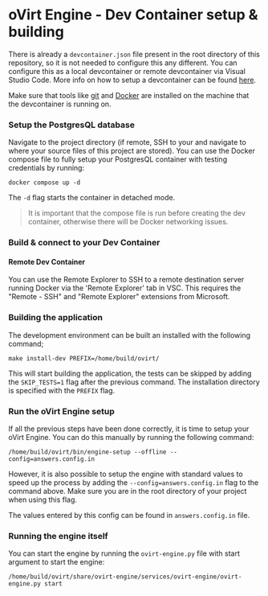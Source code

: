 # oVirt Engine - Dev Container setup & building

There is already a `devcontainer.json` file present in the root directory of this repository, so it is not needed to configure this any different. You can configure this as a local devcontainer or remote devcontainer via Visual Studio Code. More info on how to setup a devcontainer can be found [here](https://code.visualstudio.com/docs/devcontainers/containers).

Make sure that tools like [git](https://git-scm.com/) and [Docker](https://www.docker.com/) are installed on the machine that the devcontainer is running on. 

### Setup the PostgresQL database

Navigate to the project directory (if remote, SSH to your and navigate to where your source files of this project are stored). You can use the Docker compose file to fully setup your PostgresQL container with testing credentials by running:

```
docker compose up -d
```

The `-d` flag starts the container in detached mode. 

> It is important that the compose file is run before creating the dev container, otherwise there will be Docker networking issues.

### Build & connect to your Dev Container

#### Remote Dev Container

You can use the Remote Explorer to SSH to a remote destination server running Docker via the 'Remote Explorer' tab in VSC. This requires the "Remote - SSH" and "Remote Explorer" extensions from Microsoft.

### Building the application

The development environment can be built an installed with the following command;

```
make install-dev PREFIX=/home/build/ovirt/
```

This will start building the application, the tests can be skipped by adding the `SKIP_TESTS=1` flag after the previous command. The installation directory is specified with the `PREFIX` flag.


### Run the oVirt Engine setup

If all the previous steps have been done correctly, it is time to setup your oVirt Engine. You can do this manually by running the following command:

```
/home/build/ovirt/bin/engine-setup --offline --config=answers.config.in
```

However, it is also possible to setup the engine with standard values to speed up the process by adding the `--config=answers.config.in` flag to the command above. Make sure you are in the root directory of your project when using this flag.

The values entered by this config can be found in `answers.config.in` file.

### Running the engine itself

You can start the engine by running the `ovirt-engine.py` file with start argument to start the engine:
```
/home/build/ovirt/share/ovirt-engine/services/ovirt-engine/ovirt-engine.py start
```